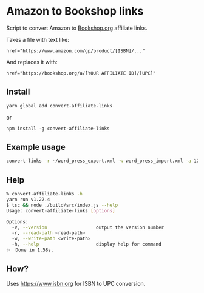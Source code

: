 # Amazon to Bookshop links

Script to convert Amazon to [Bookshop.org](https://bookshop.org/) affiliate links.

Takes a file with text like:

```
href="https://www.amazon.com/gp/product/[ISBN]/..."
```

And replaces it with:

```
href="https://bookshop.org/a/[YOUR AFFILIATE ID]/[UPC]"
```

## Install

```bash
yarn global add convert-affiliate-links
```

or

```
npm install -g convert-affiliate-links
```

## Example usage

```bash
convert-links -r ~/word_press_export.xml -w word_press_import.xml -a 12345
```

## Help

```bash
% convert-affiliate-links -h
yarn run v1.22.4
$ tsc && node ./build/src/index.js --help
Usage: convert-affiliate-links [options]

Options:
  -V, --version                  output the version number
  -r, --read-path <read-path>
  -w, --write-path <write-path>
  -h, --help                     display help for command
✨  Done in 1.58s.
```

## How?

Uses https://www.isbn.org for ISBN to UPC conversion.
